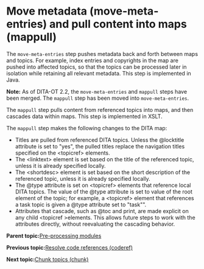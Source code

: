 # Move metadata \(move-meta-entries\) and pull content into maps \(mappull\)

The `move-meta-entries` step pushes metadata back and forth between maps and topics. For example, index entries and copyrights in the map are pushed into affected topics, so that the topics can be processed later in isolation while retaining all relevant metadata. This step is implemented in Java.

**Note:** As of DITA-OT 2.2, the `move-meta-entries` and `mappull` steps have been merged. The `mappull` step has been moved into `move-meta-entries`.

The `mappull` step pulls content from referenced topics into maps, and then cascades data within maps. This step is implemented in XSLT.

The `mappull` step makes the following changes to the DITA map:

-   Titles are pulled from referenced DITA topics. Unless the @locktitle attribute is set to "yes", the pulled titles replace the navigation titles specified on the <topicref\> elements.
-   The <linktext\> element is set based on the title of the referenced topic, unless it is already specified locally.
-   The <shortdesc\> element is set based on the short description of the referenced topic, unless it is already specified locally.
-   The @type attribute is set on <topicref\> elements that reference local DITA topics. The value of the @type attribute is set to value of the root element of the topic; for example, a <topicref\> element that references a task topic is given a @type attribute set to "task"".
-   Attributes that cascade, such as @toc and print, are made explicit on any child <topicref \>elements. This allows future steps to work with the attributes directly, without reevaluating the cascading behavior.

**Parent topic:**[Pre-processing modules](../dev_ref/DITA-OTPreprocess.md)

**Previous topic:**[Resolve code references \(coderef\)](../dev_ref/preprocess-coderef.md)

**Next topic:**[Chunk topics \(chunk\)](../dev_ref/preprocess-chunk.md)

